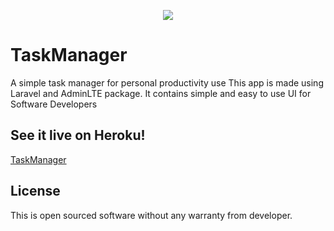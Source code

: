 <p align="center"><img src="https://laravel.com/assets/img/components/logo-laravel.svg"></p>

# TaskManager
A simple task manager for personal productivity use
This app is made using Laravel and AdminLTE package. It contains simple and easy to use UI for Software Developers

## See it live on Heroku!
[TaskManager](https://quiet-sands-90756.herokuapp.com/)

## License
This is open sourced software without any warranty from developer.

